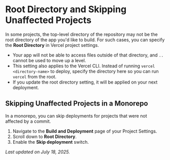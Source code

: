 # Root Directory and Skipping Unaffected Projects

In some projects, the top-level directory of the repository may not be the root directory of the app you'd like to build. For such cases, you can specify the **Root Directory** in Vercel project settings.

- Your app will not be able to access files outside of that directory, and `..` cannot be used to move up a level.
- This setting also applies to the Vercel CLI. Instead of running `vercel <directory-name>` to deploy, specify the directory here so you can run `vercel` from the root.
- If you update the root directory setting, it will be applied on your next deployment.

## Skipping Unaffected Projects in a Monorepo

In a monorepo, you can skip deployments for projects that were not affected by a commit.

1. Navigate to the **Build and Deployment** page of your Project Settings.
2. Scroll down to **Root Directory**.
3. Enable the **Skip deployment** switch.

_Last updated on July 18, 2025._
